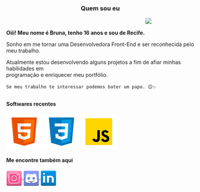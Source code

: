   
  <h3 align="center">Quem sou eu</h3>
  
  <img align="right" width="26%" src="https://cdn.discordapp.com/attachments/925439012397809694/992946178624852078/Img_BruCamps.png">

  <br>
 
   **Oiii! Meu nome é Bruna, tenho 16 anos e sou de Recife.**
   
   Sonho em me tornar uma Desenvolvedora Front-End e ser reconhecida pelo meu trabalho. 
   
   Atualmente estou desenvolvendo alguns projetos a fim de afiar minhas habilidades em <br> programação e enriquecer meu portfólio.
   
   ``Se meu trabalho te interessar podemos bater um papo. 😊✨``
  
  ##
  
  #### Softwares recentes
  
  <div>
    <img align="center" src="https://github.com/BruCamps/BruCamps/blob/main/src/images/icons/softwares/html5.svg" />
    <img align="center" src="https://github.com/BruCamps/BruCamps/blob/main/src/images/icons/softwares/css3.svg" />
    <img align="center" src="https://github.com/BruCamps/BruCamps/blob/main/src/images/icons/softwares/javascript.svg" />
  </div>

  
  #### Me encontre também aqui
  
  <div>
    <a href="https://www.instagram.com/brucamps_095/">
      <img align="center" src="https://github.com/BruCamps/BruCamps/blob/main/src/images/icons/redes-sociais/instagram-.png" width="42" />
    </a>
    <a href="https://discord.gg/tN5vvDZ7jz">
      <img align="center" src="https://github.com/BruCamps/BruCamps/blob/main/src/images/icons/redes-sociais/discord-.png" width="42" />
    </a>
    <a href="https://www.linkedin.com/in/bruna-campos-a40418219/">
      <img align="center" src="https://github.com/BruCamps/BruCamps/blob/main/src/images/icons/redes-sociais/linkedin-.png" width="42" />
    </a>
  </div>
  
 
